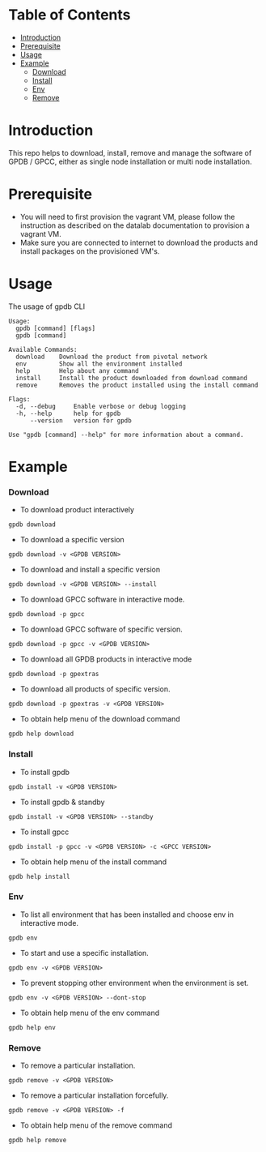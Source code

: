 Table of Contents
=================

   * [Introduction](#introduction)
   * [Prerequisite](#prerequisite)
   * [Usage](#usage)
   * [Example](#example)
        * [Download](#download)
        * [Install](#install)
        * [Env](#env)
        * [Remove](#remove)

# Introduction

This repo helps to download, install, remove and manage the software of GPDB / GPCC, either as single node installation or multi node installation.

# Prerequisite

+ You will need to first provision the vagrant VM, please follow the instruction as described on the datalab documentation to provision a vagrant VM.
+ Make sure you are connected to internet to download the products and install packages on the provisioned VM's.

# Usage 

The usage of gpdb CLI

```
Usage:
  gpdb [command] [flags]
  gpdb [command]

Available Commands:
  download    Download the product from pivotal network
  env         Show all the environment installed
  help        Help about any command
  install     Install the product downloaded from download command
  remove      Removes the product installed using the install command

Flags:
  -d, --debug     Enable verbose or debug logging
  -h, --help      help for gpdb
      --version   version for gpdb

Use "gpdb [command] --help" for more information about a command.
```

# Example

### Download

+ To download product interactively

```
gpdb download
```

+ To download a specific version

```
gpdb download -v <GPDB VERSION>
```

+ To download and install a specific version

```
gpdb download -v <GPDB VERSION> --install
```

+ To download GPCC software in interactive mode.

```
gpdb download -p gpcc
```

+ To download GPCC software of specific version.

```
gpdb download -p gpcc -v <GPDB VERSION>
```

+ To download all GPDB products in interactive mode

```
gpdb download -p gpextras
```

+ To download all products of specific version.

```
gpdb download -p gpextras -v <GPDB VERSION>
```

+ To obtain help menu of the download command

```
gpdb help download
```

### Install

+ To install gpdb

```
gpdb install -v <GPDB VERSION>
```

+ To install gpdb & standby

```
gpdb install -v <GPDB VERSION> --standby
```

+ To install gpcc

```
gpdb install -p gpcc -v <GPDB VERSION> -c <GPCC VERSION>
```

+ To obtain help menu of the install command

```
gpdb help install
```

### Env

+ To list all environment that has been installed and choose env in interactive mode.

```
gpdb env
```

+  To start and use a specific installation.

```
gpdb env -v <GPDB VERSION>
```

+ To prevent stopping other environment when the environment is set.

```
gpdb env -v <GPDB VERSION> --dont-stop
```

+ To obtain help menu of the env command

```
gpdb help env
```

### Remove

+ To remove a particular installation.

```
gpdb remove -v <GPDB VERSION>
```

+ To remove a particular installation forcefully.

```
gpdb remove -v <GPDB VERSION> -f
```

+ To obtain help menu of the remove command

```
gpdb help remove
```

